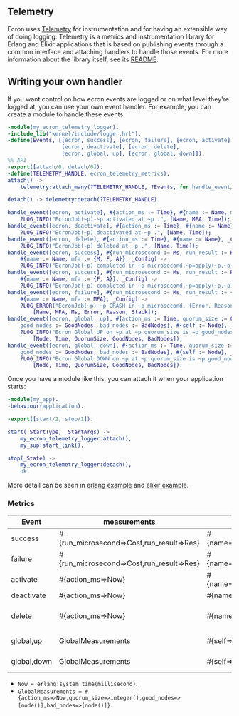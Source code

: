 ## Telemetry

 Ecron uses [Telemetry](https://github.com/beam-telemetry/telemetry) for instrumentation and for having an extensible way of doing logging. 
 Telemetry is a metrics and instrumentation library for Erlang and Elixir applications 
 that is based on publishing events through a common interface and attaching handlers to handle those events. 
 For more information about the library itself, see its [README](https://github.com/beam-telemetry/telemetry).
 
## Writing your own handler
If you want control on how ecron events are logged or on what level they're logged at, 
you can use your own event handler. For example, you can create a module to handle these events:

```erlang
-module(my_ecron_telemetry_logger).
-include_lib("kernel/include/logger.hrl").
-define(Events, [[ecron, success], [ecron, failure], [ecron, activate], 
                 [ecron, deactivate], [ecron, delete], 
                 [ecron, global, up], [ecron, global, down]]).
%% API
-export([attach/0, detach/0]).
-define(TELEMETRY_HANDLE, ecron_telemetry_metrics).
attach() ->
    telemetry:attach_many(?TELEMETRY_HANDLE, ?Events, fun handle_event/4, undefined).

detach() -> telemetry:detach(?TELEMETRY_HANDLE).

handle_event([ecron, activate], #{action_ms := Time}, #{name := Name, mfa := MFA}, _Config) ->
    ?LOG_INFO("EcronJob(~p)-~p activated at ~p .", [Name, MFA, Time]);
handle_event([ecron, deactivate], #{action_ms := Time}, #{name := Name}, _Config) ->
    ?LOG_INFO("EcronJob(~p) deactivated at ~p .", [Name, Time]);
handle_event([ecron, delete], #{action_ms := Time}, #{name := Name}, _Config) ->
    ?LOG_INFO("EcronJob(~p) deleted at ~p .", [Name, Time]);
handle_event([ecron, success], #{run_microsecond := Ms, run_result := Res},
    #{name := Name, mfa := {M, F, A}}, _Config) ->
    ?LOG_INFO("EcronJob(~p) completed in ~p microsecond.~p=apply(~p,~p,~p)", [Name, Ms, Res, M, F, A]);
handle_event([ecron, success], #{run_microsecond := Ms, run_result := Res},
    #{name := Name, mfa := {F, A}}, _Config) ->
    ?LOG_INFO("EcronJob(~p) completed in ~p microsecond.~p=apply(~p,~p)", [Name, Ms, Res, F, A]);
handle_event([ecron, failure], #{run_microsecond := Ms, run_result := {Error, Reason, Stack}},
    #{name := Name, mfa := MFA}, _Config) ->
    ?LOG_ERROR("EcronJob(~p)-~p CRASH in ~p microsecond. {Error, Reason}: {~p, ~p}. Stack:~p",
        [Name, MFA, Ms, Error, Reason, Stack]);
handle_event([ecron, global, up], #{action_ms := Time, quorum_size := QuorumSize,
    good_nodes := GoodNodes, bad_nodes := BadNodes}, #{self := Node}, _Config) ->
    ?LOG_INFO("Ecron Global UP on ~p at ~p quorum_size is ~p good_nodes is ~p bad_nodes is ~p ~n.",
        [Node, Time, QuorumSize, GoodNodes, BadNodes]);
handle_event([ecron, global, down], #{action_ms := Time, quorum_size := QuorumSize,
    good_nodes := GoodNodes, bad_nodes := BadNodes}, #{self := Node}, _Config) ->
    ?LOG_INFO("Ecron Global DOWN on ~p at ~p quorum_size is ~p good_nodes is ~p bad_nodes is ~p ~n.",
        [Node, Time, QuorumSize, GoodNodes, BadNodes]).
``` 

Once you have a module like this, you can attach it when your application starts:
```erlang
-module(my_app).
-behaviour(application).

-export([start/2, stop/1]).

start(_StartType, _StartArgs) ->
    my_ecron_telemetry_logger:attach(),
    my_sup:start_link().

stop(_State) ->
    my_ecron_telemetry_logger:detach(),
    ok.
```

More detail can be seen in [erlang example](https://github.com/zhongwencool/ecron/blob/master/examples/titan_erlang/apps/titan/src/titan_ecron_logger.erl) and [elixir example](https://github.com/zhongwencool/ecron/blob/master/examples/titan_elixir/apps/titan/lib/titan_ecron_logger.ex).

### Metrics
|     Event   | measurements                             | metadata                    | Describe                                            |
| ----------- | ---------------------------------------- | --------------------------- | --------------------------------------------------- |
| success     |#{run_microsecond=>Cost,run_result=>Res}  | #{name=>Name,mfa=>MFA}      | Execute MFA successfully                            |
| failure     |#{run_microsecond=>Cost,run_result=>Res}  | #{name=>Name,mfa=>MFA}      | MFA crashed(unsuccessfully)                         |
| activate    |#{action_ms=>Now}                         | #{name=>Name,mfa=>MFA}      | ecron:add or ecron:activate                         |
| deactivate  |#{action_ms=>Now}                         | #{name=>Name}               | ecron:deactivate                                    |
| delete      |#{action_ms=>Now}                         | #{name=>Name}               | ecron:delete or CurrentTime =:= job's EndDateTime   |
| global,up   |GlobalMeasurements                        | #{self=>node()}             | Global manager process is up                        |
| global,down |GlobalMeasurements                        | #{self=>node()}             | Global manager process is down                      |


- `Now = erlang:system_time(millisecond)`.
- `GlobalMeasurements = #{action_ms=>Now,quorum_size=>integer(),good_nodes=>[node()],bad_nodes=>[node()]}`.